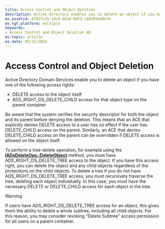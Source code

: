 ```yaml
---
title: Access Control and Object Deletion
description: Active Directory enables you to delete an object if you have DELETE access to the object or ADS\_RIGHT\_DS\_DELETE\_CHILD access to the object type on the parent container.
ms.assetid: 87027c25-e3c9-4bad-8df3-cb6205e40ef6
ms.tgt_platform: multiple
keywords:
- Access Control and Object Deletion AD
ms.topic: article
ms.date: 05/31/2018
---
```


# Access Control and Object Deletion

Active Directory Domain Services enable you to delete an object if you have one of the following access rights:

-   DELETE access to the object itself
-   ADS\_RIGHT\_DS\_DELETE\_CHILD access for that object type on the parent container

Be aware that the system verifies the security descriptor for both the object and its parent before denying the deletion. This means that an ACE that explicitly denies DELETE access to a user has no effect if the user has DELETE\_CHILD access on the parent. Similarly, an ACE that denies DELETE\_CHILD access on the parent can be overridden if DELETE access is allowed on the object itself.

To perform a tree-delete operation, for example using the [**IADsDeleteOps::DeleteObject**](/windows/desktop/api/iads/nf-iads-iadsdeleteops-deleteobject) method, you must have ADS\_RIGHT\_DS\_DELETE\_TREE access to the object. If you have this access right, you can delete the object and any child objects regardless of the protections on the child objects. To delete a tree if you do not have ADS\_RIGHT\_DS\_DELETE\_TREE access, you must recursively traverse the tree, deleting each object individually. In this case, you must have the necessary DELETE or DELETE\_CHILD access for each object in the tree.

> [!WARNING]
> If users have ADS\_RIGHT\_DS\_DELETE\_TREE access for an object, this gives them the ability to delete a whole subtree, including all child objects. For this reason, you may consider revoking "Delete Subtree" access permission for all users on a parent container.

 

 

 